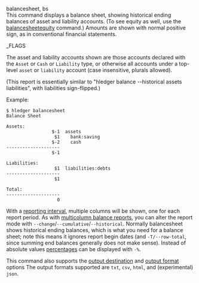 balancesheet, bs\
This command displays a balance sheet, showing historical ending
balances of asset and liability accounts. (To see equity as well,
use the [balancesheetequity](#balancesheetequity) command.)
Amounts are shown with normal positive sign, as in conventional
financial statements.

_FLAGS

The asset and liability accounts shown are those accounts declared
with the `Asset` or `Cash` or `Liability` type, or otherwise all
accounts under a top-level `asset` or `liability` account (case
insensitive, plurals allowed).

(This report is essentially similar to 
"hledger balance --historical assets liabilities", 
with liabilities sign-flipped.)

Example:

```shell
$ hledger balancesheet
Balance Sheet

Assets:
                 $-1  assets
                  $1    bank:saving
                 $-2    cash
--------------------
                 $-1

Liabilities:
                  $1  liabilities:debts
--------------------
                  $1

Total:
--------------------
                   0
```

With a [reporting interval](#reporting-interval), multiple columns
will be shown, one for each report period.
As with [multicolumn balance reports](#multicolumn-balance-reports),
you can alter the report mode with `--change`/`--cumulative`/`--historical`.
Normally balancesheet shows historical ending balances, which is what
you need for a balance sheet; note this means it ignores report begin
dates (and `-T/--row-total`, since summing end balances generally does not make sense).
Instead of absolute values [percentages](#percentages) can be displayed
with `-%`.

This command also supports the
[output destination](hledger.html#output-destination) and
[output format](hledger.html#output-format) options
The output formats supported are
`txt`, `csv`, `html`, and (experimental) `json`.
